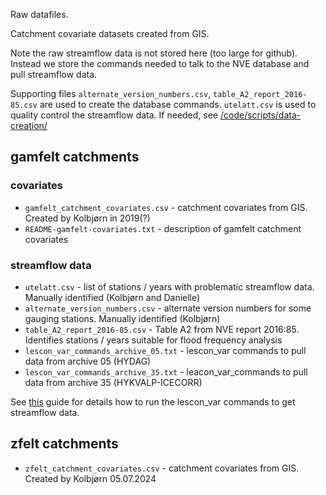 Raw datafiles.

Catchment covariate datasets created from GIS. 

Note the raw streamflow data is not stored here (too large for github). Instead we store the commands needed to talk to the NVE database and pull streamflow data. 

Supporting files `alternate_version_numbers.csv`, `table_A2_report_2016-85.csv` are used to create the database commands. `utelatt.csv` is used to quality control the streamflow data. If needed, see [/code/scripts/data-creation/](/code/scripts/data-creation/)

 ## gamfelt catchments

 ### covariates
 - `gamfelt_catchment_covariates.csv` - catchment covariates from GIS. Created by Kolbjørn in 2019(?)
 - `README-gamfelt-covariates.txt` - description of gamfelt catchment covariates

 ### streamflow data
 - `utelatt.csv` - list of stations / years with problematic streamflow data. Manually identified (Kolbjørn and Danielle)
 - `alternate_version_numbers.csv` - alternate version numbers for some gauging stations. Manually identified (Kolbjørn)
 - `table_A2_report_2016-85.csv` - Table A2 from NVE report 2016:85. Identifies stations / years suitable for flood frequency analysis 
 - `lescon_var_commands_archive_05.txt` - lescon_var commands to pull data from archive 05 (HYDAG)
 - `lescon_var_commands_archive_35.txt` - leacon_var_commands to pull data from archive 35 (HYKVALP-ICECORR)

See [this](/data/how-to/hvordan_henter_jeg_data_med_lescon_var.md) guide for details how to run the lescon_var commands to get streamflow data.

## zfelt catchments
 - `zfelt_catchment_covariates.csv` - catchment covariates from GIS. Created by Kolbjørn 05.07.2024
